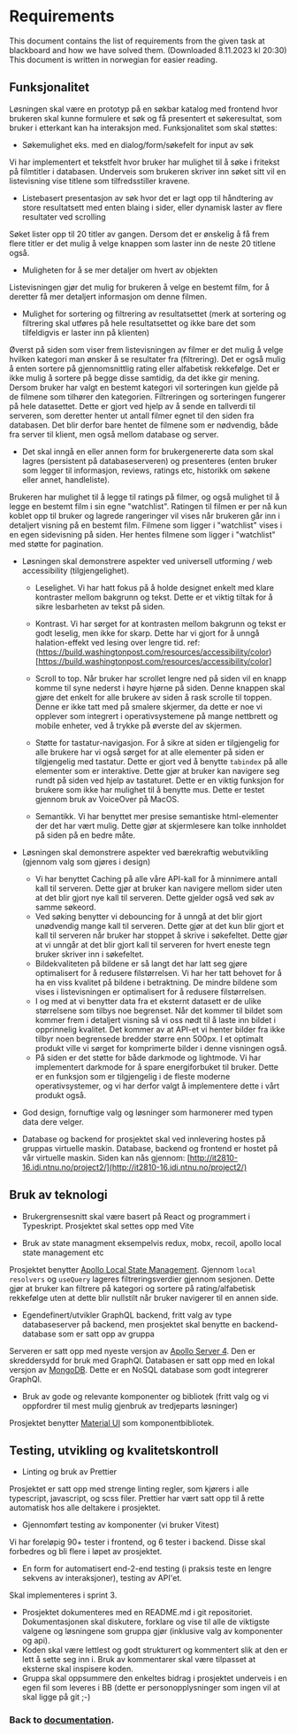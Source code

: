 # Requirements

This document contains the list of requirements from the given task at blackboard and how we have solved them. (Downloaded 8.11.2023 kl 20:30)
This document is written in norwegian for easier reading.

## Funksjonalitet

Løsningen skal være en prototyp på en søkbar katalog med frontend hvor brukeren skal kunne formulere et søk og få presentert et søkeresultat, som bruker i etterkant kan ha interaksjon med. Funksjonalitet som skal støttes:

- Søkemulighet eks. med en dialog/form/søkefelt for input av søk

Vi har implementert et tekstfelt hvor bruker har mulighet til å søke i fritekst på filmtitler i databasen. Underveis som brukeren skriver inn søket sitt vil en listevisning vise titlene som tilfredsstiller kravene.

- Listebasert presentasjon av søk hvor det er lagt opp til håndtering av store resultatsett med enten blaing i sider, eller dynamisk laster av flere resultater ved scrolling

Søket lister opp til 20 titler av gangen. Dersom det er ønskelig å få frem flere titler er det mulig å velge knappen som laster inn de neste 20 titlene også.

- Muligheten for å se mer detaljer om hvert av objekten

Listevisningen gjør det mulig for brukeren å velge en bestemt film, for å deretter få mer detaljert informasjon om denne filmen.

- Mulighet for sortering og filtrering av resultatsettet (merk at sortering og filtrering skal utføres på hele resultatsettet og ikke bare det som tilfeldigvis er laster inn på klienten)

Øverst på siden som viser frem listevisningen av filmer er det mulig å velge hvilken kategori man ønsker å se resultater fra (filtrering). Det er også mulig å enten sortere på gjennomsnittlig rating eller alfabetisk rekkefølge. Det er ikke mulig å sortere på begge disse samtidig, da det ikke gir mening. Dersom bruker har valgt en bestemt kategori vil sorteringen kun gjelde på de filmene som tilhører den kategorien. Filtreringen og sorteringen fungerer på hele datasettet. Dette er gjort ved hjelp av å sende en tallverdi til serveren, som deretter henter ut antall filmer egnet til den siden fra databasen. Det blir derfor bare hentet de filmene som er nødvendig, både fra server til klient, men også mellom database og server.

- Det skal inngå en eller annen form for brukergenererte data som skal lagres (persistent på databaseserveren) og presenteres (enten bruker som legger til informasjon, reviews, ratings etc, historikk om søkene eller annet, handleliste).

Brukeren har mulighet til å legge til ratings på filmer, og også mulighet til å legge en bestemt film i sin egne "watchlist". Ratingen til filmen er per nå kun koblet opp til bruker og lagrede rangeringer vil vises når brukeren går inn i detaljert visning på en bestemt film. Filmene som ligger i "watchlist" vises i en egen sidevisning på siden. Her hentes filmene som ligger i "watchlist" med støtte for pagination.

- Løsningen skal demonstrere aspekter ved universell utforming / web accessibility (tilgjengelighet).

  - Leselighet. Vi har hatt fokus på å holde designet enkelt med klare kontraster mellom bakgrunn og tekst. Dette er et viktig tiltak for å sikre lesbarheten av tekst på siden.

  - Kontrast. Vi har sørget for at kontrasten mellom bakgrunn og tekst er godt leselig, men ikke for skarp. Dette har vi gjort for å unngå halation-effekt ved lesing over lengre tid. ref: (https://build.washingtonpost.com/resources/accessibility/color)[https://build.washingtonpost.com/resources/accessibility/color]

  - Scroll to top. Når bruker har scrollet lengre ned på siden vil en knapp komme til syne nederst i høyre hjørne på siden. Denne knappen skal gjøre det enkelt for alle brukere av siden å rask scrolle til toppen. Denne er ikke tatt med på smalere skjermer, da dette er noe vi opplever som integrert i operativsystemene på mange nettbrett og mobile enheter, ved å trykke på øverste del av skjermen.

  - Støtte for tastatur-navigasjon. For å sikre at siden er tilgjengelig for alle brukere har vi også sørget for at alle elementer på siden er tilgjengelig med tastatur. Dette er gjort ved å benytte `tabindex` på alle elementer som er interaktive. Dette gjør at bruker kan navigere seg rundt på siden ved hjelp av tastaturet. Dette er en viktig funksjon for brukere som ikke har mulighet til å benytte mus. Dette er testet gjennom bruk av VoiceOver på MacOS.

  - Semantikk. Vi har benyttet mer presise semantiske html-elementer der det har vært mulig. Dette gjør at skjermlesere kan tolke innholdet på siden på en bedre måte.

- Løsningen skal demonstrere aspekter ved bærekraftig webutvikling (gjennom valg som gjøres i design)

  - Vi har benyttet Caching på alle våre API-kall for å minnimere antall kall til serveren. Dette gjør at bruker kan navigere mellom sider uten at det blir gjort nye kall til serveren. Dette gjelder også ved søk av samme søkeord.
  - Ved søking benytter vi debouncing for å unngå at det blir gjort unødvendig mange kall til serveren. Dette gjør at det kun blir gjort et kall til serveren når bruker har stoppet å skrive i søkefeltet. Dette gjør at vi unngår at det blir gjort kall til serveren for hvert eneste tegn bruker skriver inn i søkefeltet.
  - Bildekvaliteten på bildene er så langt det har latt seg gjøre optimalisert for å redusere filstørrelsen. Vi har her tatt behovet for å ha en viss kvalitet på bildene i betraktning. De mindre bildene som vises i listevisningen er optimalisert for å redusere filstørrelsen.
  - I og med at vi benytter data fra et eksternt datasett er de ulike størrelsene som tilbys noe begrenset. Når det kommer til bildet som kommer frem i detaljert visning så vi oss nødt til å laste inn bildet i opprinnelig kvalitet. Det kommer av at API-et vi henter bilder fra ikke tilbyr noen begrensede bredder større enn 500px. I et optimalt produkt ville vi sørget for komprimerte bilder i denne visningen også.
  - På siden er det støtte for både darkmode og lightmode. Vi har implementert darkmode for å spare energiforbuket til bruker. Dette er en funksjon som er tilgjengelig i de fleste moderne operativsystemer, og vi har derfor valgt å implementere dette i vårt produkt også.

- God design, fornuftige valg og løsninger som harmonerer med typen data dere velger.

- Database og backend for prosjektet skal ved innlevering hostes på gruppas virtuelle maskin.
  Database, backend og frontend er hostet på vår virtuelle maskin. Siden kan nås gjennom: [http://it2810-16.idi.ntnu.no/project2/](http://it2810-16.idi.ntnu.no/project2/)

## Bruk av teknologi

- Brukergrensesnitt skal være basert på React og programmert i Typeskript. Prosjektet skal settes opp med Vite

- Bruk av state managment eksempelvis redux, mobx, recoil, apollo local state management etc

Prosjektet benytter [Apollo Local State Management](https://www.apollographql.com/docs/react/local-state/local-state-management/). Gjennom `local resolvers` og `useQuery` lageres filtreringsverdier gjennom sesjonen. Dette gjør at bruker kan filtrere på kategori og sortere på rating/alfabetisk rekkefølge uten at dette blir nullstilt når bruker navigerer til en annen side.

- Egendefinert/utvikler GraphQL backend, fritt valg av type databaseserver på backend, men prosjektet skal benytte en backend-database som er satt opp av gruppa

Serveren er satt opp med nyeste versjon av [Apollo Server 4](https://www.apollographql.com/docs/apollo-server/). Den er skreddersydd for bruk med GraphQl.
Databasen er satt opp med en lokal versjon av [MongoDB](https://www.mongodb.com/). Dette er en NoSQL database som godt integrerer GraphQl.

- Bruk av gode og relevante komponenter og bibliotek (fritt valg og vi oppfordrer til mest mulig gjenbruk av tredjeparts løsninger)

Prosjektet benytter [Material UI](https://mui.com/) som komponentbibliotek.

## Testing, utvikling og kvalitetskontroll

- Linting og bruk av Prettier

Prosjektet er satt opp med strenge linting regler, som kjørers i alle typescript, javascript, og scss filer. Prettier har vært satt opp til å rette automatisk hos alle deltakere i prosjektet.

- Gjennomført testing av komponenter (vi bruker Vitest)

Vi har foreløpig 90+ tester i frontend, og 6 tester i backend. Disse skal forbedres og bli flere i løpet av prosjektet.

- En form for automatisert end-2-end testing (i praksis teste en lengre sekvens av interaksjoner), testing av API'et.

Skal implementeres i sprint 3.

- Prosjektet dokumenteres med en README.md i git repositoriet. Dokumentasjonen skal diskutere, forklare og vise til alle de viktigste valgene og løsningene som gruppa gjør (inklusive valg av komponenter og api).
- Koden skal være lettlest og godt strukturert og kommentert slik at den er lett å sette seg inn i. Bruk av kommentarer skal være tilpasset at eksterne skal inspisere koden.
- Gruppa skal oppsummere den enkeltes bidrag i prosjektet underveis i en egen fil som leveres i BB (dette er personopplysninger som ingen vil at skal ligge på git ;-)

### Back to [documentation](./README.md).
